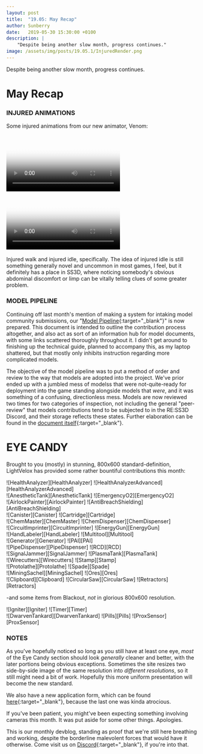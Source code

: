```yaml
---
layout: post
title:  "19.05: May Recap"
author: Sunberry
date:   2019-05-30 15:30:00 +0100
description: |
    "Despite being another slow month, progress continues."
image: /assets/img/posts/19.05.1/InjuredRender.png
---
```



Despite being another slow month, progress continues.

# May Recap


### INJURED ANIMATIONS
Some injured animations from our new animator, Venom:

<video autoplay="autoplay" loop="loop" poster="{{ site.baseurl }}/assets/img/posts/19.05.1/InjuredWalk.gif">
  <source src="{{ site.baseurl }}/assets/img/posts/19.05.1/InjuredWalk.webm" type="video/webm">
  <source src="{{ site.baseurl }}/assets/img/posts/19.05.1/InjuredWalk.mp4" type="video/mp4">
</video>

<video autoplay="autoplay" loop="loop" poster="{{ site.baseurl }}/assets/img/posts/19.05.1/InjuredIdle.gif">
  <source src="{{ site.baseurl }}/assets/img/posts/19.05.1/InjuredIdle.webm" type="video/webm">
  <source src="{{ site.baseurl }}/assets/img/posts/19.05.1/InjuredIdle.mp4" type="video/mp4">
</video>

Injured walk and injured idle, specifically. The idea of injured idle is still something generally novel and uncommon in most games, I feel, but it definitely has a place in SS3D, where noticing somebody's obvious abdominal discomfort or limp can be vitally telling clues of some greater problem.

### MODEL PIPELINE
Continuing off last month's mention of making a system for intaking model community submissions, our "[Model Pipeline](https://docs.google.com/document/d/1oz9qOsgDMaTaa3VagsiW9OdbJJvw3AvG6XR97ZZfLU8/edit?usp=sharing){:target="_blank"}" is now prepared. This document is intended to outline the contribution process altogether, and also act as sort of an information hub for model documents, with some links scattered thoroughly throughout it. I didn't get around to finishing up the technical guide, planned to accompany this, as my laptop shattered, but that mostly only inhibits instruction regarding more complicated models.

The objective of the model pipeline was to put a method of order and review to the way that models are adopted into the project. We've prior ended up with a jumbled mess of modelss that were not-quite-ready for deployment into the game standing alongside models that *were*, and it was something of a confusing, directionless mess. Models are now reviewed two times for two categories of inspection, not including the general "peer-review" that models contributions tend to be subjected to in the RE:SS3D Discord, and their storage reflects these states. Further elaboration can be found in the [document itself](https://docs.google.com/document/d/1oz9qOsgDMaTaa3VagsiW9OdbJJvw3AvG6XR97ZZfLU8/edit?usp=sharing){:target="_blank"}.

# EYE CANDY
Brought to you (mostly) in stunning, 800x600 standard-definition, LightVelox has provided some rather bountiful contributions this month:

<div class='horizontal-2' markdown='1'>
![HealthAnalyzer][HealthAnalyzer]
![HealthAnalyzerAdvanced][HealthAnalyzerAdvanced]
</div>
<div class='horizontal-2' markdown='1'>
![AnestheticTank][AnestheticTank]
![EmergencyO2][EmergencyO2]
</div>
<div class='horizontal-2' markdown='1'>
![AirlockPainter][AirlockPainter]
![AntiBreachShielding][AntiBreachShielding]
</div>
<div class='horizontal-2' markdown='1'>
![Canister][Canister]
![Cartridge][Cartridge]
</div>
<div class='horizontal-2' markdown='1'>
![ChemMaster][ChemMaster]
![ChemDispenser][ChemDispenser]
</div>
<div class='horizontal-2' markdown='1'>
![CircuitImprinter][CircuitImprinter]
![EnergyGun][EnergyGun]
</div>
<div class='horizontal-2' markdown='1'>
![HandLabeler][HandLabeler]
![Multitool][Multitool]
</div>
<div class='horizontal-2' markdown='1'>
![Generator][Generator]
![PAI][PAI]
</div>
<div class='horizontal-2' markdown='1'>
![PipeDispenser][PipeDispenser]
![RCD][RCD]
</div>
<div class='horizontal-2' markdown='1'>
![SignalJammer][SignalJammer]
![PlasmaTank][PlasmaTank]
</div>
<div class='horizontal-2' markdown='1'>
![Wirecutters][Wirecutters]
![Stamp][Stamp]
</div>
<div class='horizontal-2' markdown='1'>
![Protolathe][Protolathe]
![Spade][Spade]
</div>
<div class='horizontal-2' markdown='1'>
![MiningSachel][MiningSachel]
![Ores][Ores]
</div>
<div class='horizontal-3' markdown='1'>
![Clipboard][Clipboard]
![CircularSaw][CircularSaw]
![Retractors][Retractors]
</div>



-and some items from Blackout, *not* in glorious 800x600 resolution.

<div class='horizontal-2' markdown='1'>
![Igniter][Igniter]
![Timer][Timer]
</div>
<div class='horizontal-3' markdown='1'>
![DwarvenTankard][DwarvenTankard]
![Pills][Pills]
![ProxSensor][ProxSensor]
</div>


### NOTES
As you've hopefully noticed so long as you still have at least one eye, *most* of the Eye Candy section should look *generally* cleaner and better, with the later portions being obvious exceptions. Sometimes the site resizes two side-by-side image of the same resolution into *different resolutions*, so it still might need a bit of work. Hopefully this more uniform presentation will become the new standard.

We also have a new application form, which can be found [here](https://docs.google.com/forms/d/1Y1H7KdFwHZCKxM-fWGiSXjiUfypKQ1eGPtuqhalnoAY){:target="_blank"}, because the last one was kinda atrocious.

If you've been patient, you might've been expecting something involving cameras this month. It was put aside for some other things. Apologies.



This is our monthly devblog, standing as proof that we're still here breathing and working, despite the borderline malevolent forces that would have it otherwise.
Come visit us on [Discord](https://discord.gg/3ny9tdH){:target="_blank"}, if you're into that.


[Clipboard]: /assets/img/posts/19.05.1/LightVeloxClipboard.png
[OreRedeemer]: /assets/img/posts/19.05.1/LightVeloxOreRedeemer.png
[Ores]: /assets/img/posts/19.05.1/LightVeloxOres.png
[Spade]: /assets/img/posts/19.05.1/LightVeloxSpade.png
[MiningSachel]: /assets/img/posts/19.05.1/LightVeloxMiningSachel.png
[Retractors]: /assets/img/posts/19.05.1/LightVeloxRetractors.png
[CircularSaw]: /assets/img/posts/19.05.1/LightVeloxCircularSaw.png
[Protolathe]: /assets/img/posts/19.05.1/LightVeloxProtolathe.png
[DwarvenTankard]: /assets/img/posts/19.05.1/BlackoutDwarfvenTankard.png
[Pills]: /assets/img/posts/19.05.1/BlackoutPillBottlePills.png
[Timer]: /assets/img/posts/19.05.1/BlackoutTimer.png
[Igniter]: /assets/img/posts/19.05.1/BlackoutIgniter.png
[ProxSensor]: /assets/img/posts/19.05.1/BlackoutProximitySensor.png
[Wirecutters]: /assets/img/posts/19.05.1/LightVeloxWirecutters.png
[Stamp]: /assets/img/posts/19.05.1/LightVeloxStamp.png
[SignalJammer]: /assets/img/posts/19.05.1/LightVeloxSignalJammer.png
[Scanner]: /assets/img/posts/19.05.1/LightVeloxScanner.png
[RCD]: /assets/img/posts/19.05.1/LightVeloxRCD.png
[PlasmaTank]: /assets/img/posts/19.05.1/LightVeloxPlasmaTank.png
[PipeDispenser]: /assets/img/posts/19.05.1/LightVeloxPipeDispenser.png
[PAI]: /assets/img/posts/19.05.1/LightVeloxPAI.png
[Generator]: /assets/img/posts/19.05.1/LightVeloxGenerator.png
[Multitool]: /assets/img/posts/19.05.1/LightVeloxMultitool.png
[HealthAnalyzer]: /assets/img/posts/19.05.1/LightVeloxHealthAnalyzer.png
[HandLabeler]: /assets/img/posts/19.05.1/LightVeloxHandLabeler.png
[EnergyGun]: /assets/img/posts/19.05.1/LightVeloxEnergyGun.png
[EmergencyO2]: /assets/img/posts/19.05.1/LightVeloxEmergencyO2Tank.png
[CircuitImprinter]: /assets/img/posts/19.05.1/LightVeloxCircuitImprinter.png
[ChemDispenser]: /assets/img/posts/19.05.1/LightVeloxChemDispenser.png
[ChemMaster]: /assets/img/posts/19.05.1/LightVeloxChemMaster.png
[Cartridge]: /assets/img/posts/19.05.1/LightVeloxCartridge.png
[Canister]: /assets/img/posts/19.05.1/LightVeloxCanister.png
[AntiBreachShielding]: /assets/img/posts/19.05.1/LightVeloxAnitBreachShielding.png
[AnestheticTank]: /assets/img/posts/19.05.1/LightVeloxAnestheticTank.png
[AirlockPainter]: /assets/img/posts/19.05.1/LightVeloxAirlockPainter.png
[HealthAnalyzerAdvanced]: /assets/img/posts/19.05.1/LightVeloxHealthAnalyzerAdvanced.png


[InjuredWalk]: /assets/img/posts/19.05.1/InjuredWalk.gif
[InjuredIdle]: /assets/img/posts/19.05.1/InjuredIdle.gif
[InjuredWalkWebm]: /assets/img/posts/19.05.1/InjuredWalk.webm
[InjuredIdleWebm]: /assets/img/posts/19.05.1/InjuredIdle.webm




